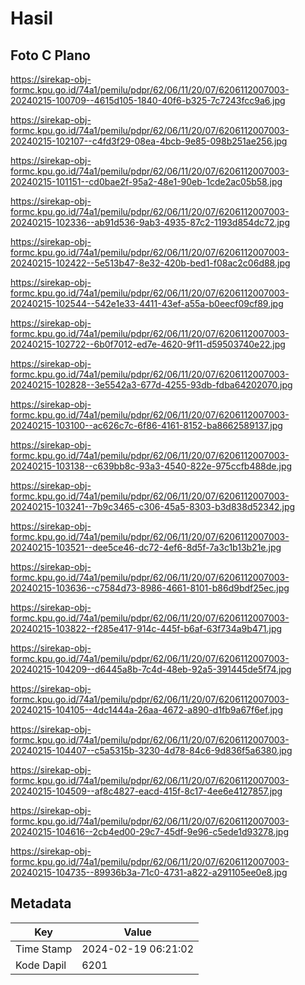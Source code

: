 # Hasil

## Foto C Plano

https://sirekap-obj-formc.kpu.go.id/74a1/pemilu/pdpr/62/06/11/20/07/6206112007003-20240215-100709--4615d105-1840-40f6-b325-7c7243fcc9a6.jpg

https://sirekap-obj-formc.kpu.go.id/74a1/pemilu/pdpr/62/06/11/20/07/6206112007003-20240215-102107--c4fd3f29-08ea-4bcb-9e85-098b251ae256.jpg

https://sirekap-obj-formc.kpu.go.id/74a1/pemilu/pdpr/62/06/11/20/07/6206112007003-20240215-101151--cd0bae2f-95a2-48e1-90eb-1cde2ac05b58.jpg

https://sirekap-obj-formc.kpu.go.id/74a1/pemilu/pdpr/62/06/11/20/07/6206112007003-20240215-102336--ab91d536-9ab3-4935-87c2-1193d854dc72.jpg

https://sirekap-obj-formc.kpu.go.id/74a1/pemilu/pdpr/62/06/11/20/07/6206112007003-20240215-102422--5e513b47-8e32-420b-bed1-f08ac2c06d88.jpg

https://sirekap-obj-formc.kpu.go.id/74a1/pemilu/pdpr/62/06/11/20/07/6206112007003-20240215-102544--542e1e33-4411-43ef-a55a-b0eecf09cf89.jpg

https://sirekap-obj-formc.kpu.go.id/74a1/pemilu/pdpr/62/06/11/20/07/6206112007003-20240215-102722--6b0f7012-ed7e-4620-9f11-d59503740e22.jpg

https://sirekap-obj-formc.kpu.go.id/74a1/pemilu/pdpr/62/06/11/20/07/6206112007003-20240215-102828--3e5542a3-677d-4255-93db-fdba64202070.jpg

https://sirekap-obj-formc.kpu.go.id/74a1/pemilu/pdpr/62/06/11/20/07/6206112007003-20240215-103100--ac626c7c-6f86-4161-8152-ba8662589137.jpg

https://sirekap-obj-formc.kpu.go.id/74a1/pemilu/pdpr/62/06/11/20/07/6206112007003-20240215-103138--c639bb8c-93a3-4540-822e-975ccfb488de.jpg

https://sirekap-obj-formc.kpu.go.id/74a1/pemilu/pdpr/62/06/11/20/07/6206112007003-20240215-103241--7b9c3465-c306-45a5-8303-b3d838d52342.jpg

https://sirekap-obj-formc.kpu.go.id/74a1/pemilu/pdpr/62/06/11/20/07/6206112007003-20240215-103521--dee5ce46-dc72-4ef6-8d5f-7a3c1b13b21e.jpg

https://sirekap-obj-formc.kpu.go.id/74a1/pemilu/pdpr/62/06/11/20/07/6206112007003-20240215-103636--c7584d73-8986-4661-8101-b86d9bdf25ec.jpg

https://sirekap-obj-formc.kpu.go.id/74a1/pemilu/pdpr/62/06/11/20/07/6206112007003-20240215-103822--f285e417-914c-445f-b6af-63f734a9b471.jpg

https://sirekap-obj-formc.kpu.go.id/74a1/pemilu/pdpr/62/06/11/20/07/6206112007003-20240215-104209--d6445a8b-7c4d-48eb-92a5-391445de5f74.jpg

https://sirekap-obj-formc.kpu.go.id/74a1/pemilu/pdpr/62/06/11/20/07/6206112007003-20240215-104105--4dc1444a-26aa-4672-a890-d1fb9a67f6ef.jpg

https://sirekap-obj-formc.kpu.go.id/74a1/pemilu/pdpr/62/06/11/20/07/6206112007003-20240215-104407--c5a5315b-3230-4d78-84c6-9d836f5a6380.jpg

https://sirekap-obj-formc.kpu.go.id/74a1/pemilu/pdpr/62/06/11/20/07/6206112007003-20240215-104509--af8c4827-eacd-415f-8c17-4ee6e4127857.jpg

https://sirekap-obj-formc.kpu.go.id/74a1/pemilu/pdpr/62/06/11/20/07/6206112007003-20240215-104616--2cb4ed00-29c7-45df-9e96-c5ede1d93278.jpg

https://sirekap-obj-formc.kpu.go.id/74a1/pemilu/pdpr/62/06/11/20/07/6206112007003-20240215-104735--89936b3a-71c0-4731-a822-a291105ee0e8.jpg


## Metadata

| Key        | Value               |
| ---------- | ------------------- |
| Time Stamp | 2024-02-19 06:21:02 |
| Kode Dapil | 6201                |



